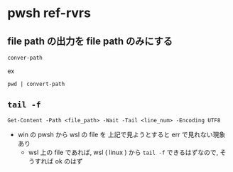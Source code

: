 
# pwsh  ref-rvrs


## file path の出力を file path のみにする

`conver-path`

ex

```
pwd | convert-path
```


## `tail -f`

```
Get-Content -Path <file_path> -Wait -Tail <line_num> -Encoding UTF8
```

- win の pwsh から wsl の file を 上記で見ようとすると err で見れない現象あり
  - wsl 上の file であれば, wsl ( linux ) から `tail -f` できるはずなので, そうすれば ok のはず





